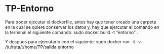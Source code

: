 # TP-Entorno

Para poder ejecutar el dockerfile, antes hay que tener creado una carpeta en la cual se quiere conservar los datos y, hay que ejercutar el comando en la terminal el siguiente comando: sudo docker build -t "entorno" .

Y despues para ejercutarlo con el siguiente:
sudo docker run -it -v /tu/ruta/:/home/TP/salida entorno
